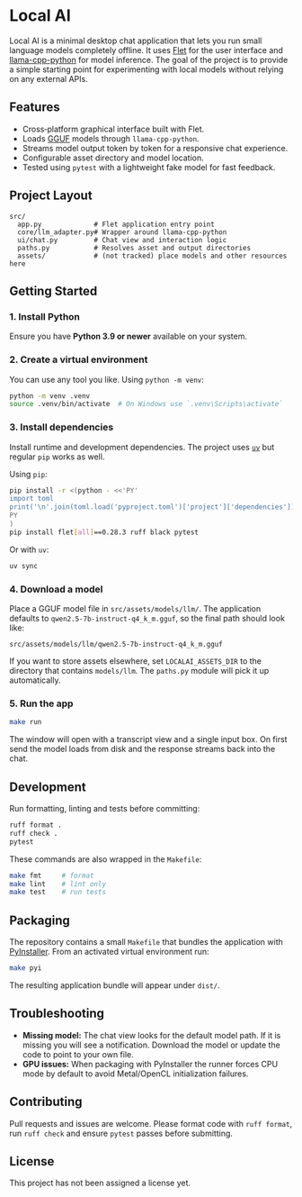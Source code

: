 # Local AI

Local AI is a minimal desktop chat application that lets you run small language models completely offline. It uses [Flet](https://flet.dev/) for the user interface and [llama-cpp-python](https://github.com/abetlen/llama-cpp-python) for model inference. The goal of the project is to provide a simple starting point for experimenting with local models without relying on any external APIs.

## Features

- Cross‑platform graphical interface built with Flet.
- Loads [GGUF](https://github.com/ggerganov/ggml/blob/master/docs/gguf.md) models through `llama-cpp-python`.
- Streams model output token by token for a responsive chat experience.
- Configurable asset directory and model location.
- Tested using `pytest` with a lightweight fake model for fast feedback.

## Project Layout

```text
src/
  app.py             # Flet application entry point
  core/llm_adapter.py# Wrapper around llama-cpp-python
  ui/chat.py         # Chat view and interaction logic
  paths.py           # Resolves asset and output directories
  assets/            # (not tracked) place models and other resources here
```

## Getting Started

### 1. Install Python

Ensure you have **Python 3.9 or newer** available on your system.

### 2. Create a virtual environment

You can use any tool you like. Using `python -m venv`:

```bash
python -m venv .venv
source .venv/bin/activate  # On Windows use `.venv\Scripts\activate`
```

### 3. Install dependencies

Install runtime and development dependencies. The project uses [`uv`](https://github.com/astral-sh/uv) but regular `pip` works as well.

Using `pip`:

```bash
pip install -r <(python - <<'PY'
import toml
print('\n'.join(toml.load('pyproject.toml')['project']['dependencies']))
PY
)
pip install flet[all]==0.28.3 ruff black pytest
```

Or with `uv`:

```bash
uv sync
```

### 4. Download a model

Place a GGUF model file in `src/assets/models/llm/`. The application defaults to
`qwen2.5-7b-instruct-q4_k_m.gguf`, so the final path should look like:

```
src/assets/models/llm/qwen2.5-7b-instruct-q4_k_m.gguf
```

If you want to store assets elsewhere, set `LOCALAI_ASSETS_DIR` to the directory
that contains `models/llm`. The `paths.py` module will pick it up automatically.

### 5. Run the app

```bash
make run
```

The window will open with a transcript view and a single input box. On first
send the model loads from disk and the response streams back into the chat.

## Development

Run formatting, linting and tests before committing:

```bash
ruff format .
ruff check .
pytest
```

These commands are also wrapped in the `Makefile`:

```bash
make fmt     # format
make lint    # lint only
make test    # run tests
```

## Packaging

The repository contains a small `Makefile` that bundles the application with
[PyInstaller](https://pyinstaller.org). From an activated virtual environment
run:

```bash
make pyi
```

The resulting application bundle will appear under `dist/`.

## Troubleshooting

- **Missing model:** The chat view looks for the default model path. If it is
  missing you will see a notification. Download the model or update the code to
  point to your own file.
- **GPU issues:** When packaging with PyInstaller the runner forces CPU mode by
  default to avoid Metal/OpenCL initialization failures.

## Contributing

Pull requests and issues are welcome. Please format code with `ruff format`, run
`ruff check` and ensure `pytest` passes before submitting.

## License

This project has not been assigned a license yet.

